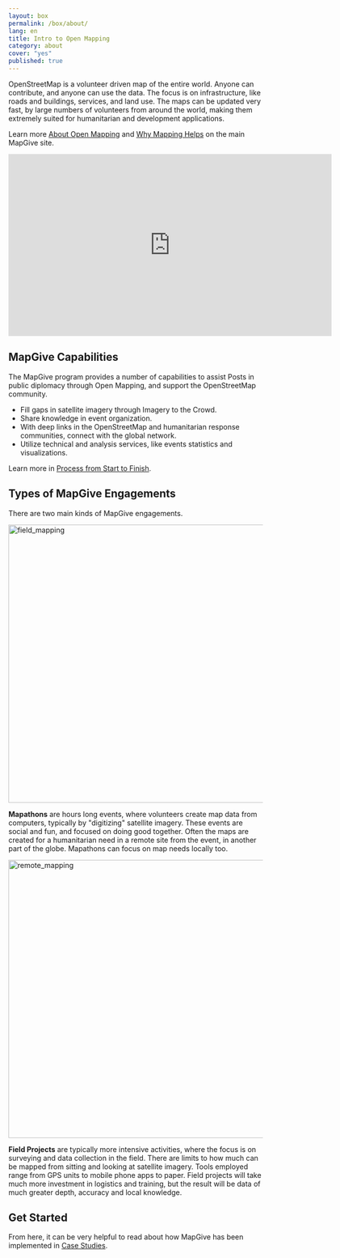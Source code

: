```yaml
---
layout: box
permalink: /box/about/
lang: en
title: Intro to Open Mapping
category: about
cover: "yes"
published: true
---
```


OpenStreetMap is a volunteer driven map of the entire world. Anyone can contribute, and anyone can use the data. The focus is on infrastructure, like roads and buildings, services, and land use. The maps can be updated very fast, by large numbers of volunteers from around the world, making them extremely suited for humanitarian and development applications.

Learn more [About Open Mapping]({{site.baseurl}}/about-open-mapping/) and [Why Mapping Helps]({{site.baseurl}}/why-map/) on the main MapGive site.

<iframe width="640" height="360" src="https://www.youtube.com/embed/C175zW8-6j8" frameborder="0" allowfullscreen></iframe>

## MapGive Capabilities

The MapGive program provides a number of capabilities to assist Posts in public diplomacy through Open Mapping, and support the OpenStreetMap community. 

* Fill gaps in satellite imagery through Imagery to the Crowd. 
* Share knowledge in event organization.
* With deep links in the OpenStreetMap and humanitarian response communities, connect with the global network.
* Utilize technical and analysis services, like events statistics and visualizations.

Learn more in [Process from Start to Finish](#resources&start-to-finish).

## Types of MapGive Engagements

There are two main kinds of MapGive engagements. 

<img src="{{site.baseurl}}/assets/img/washington_dc_remote_mapping.png" alt="field_mapping" width="550px">

**Mapathons** are hours long events, where volunteers create map data from computers, typically by "digitizing" satellite imagery. These events are social and fun, and focused on doing good together. Often the maps are created for a humanitarian need in a remote site from the event, in another part of the globe. Mapathons can focus on map needs locally too.

<img src="{{site.baseurl}}/assets/img/piura_field_mapping.png" alt="remote_mapping" width="550px">

**Field Projects** are typically more intensive activities, where the focus is on surveying and data collection in the field. There are limits to how much can be mapped from sitting and looking at satellite imagery. Tools employed range from GPS units to mobile phone apps to paper. Field projects will take much more investment in logistics and training, but the result will be data of much greater depth, accuracy and local knowledge.

## Get Started 

From here, it can be very helpful to read about how MapGive has been implemented in [Case Studies](#cases).
